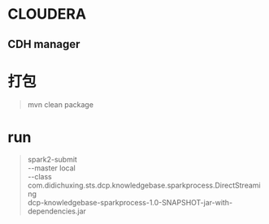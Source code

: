 # CLOUDERA
## CDH manager


# 打包 
> mvn clean package

# run
> spark2-submit \
      --master local \
      --class com.didichuxing.sts.dcp.knowledgebase.sparkprocess.DirectStreaming \
      dcp-knowledgebase-sparkprocess-1.0-SNAPSHOT-jar-with-dependencies.jar